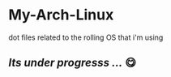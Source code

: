 # My-Arch-Linux
dot files related to the rolling OS that i'm using 


## *Its under progresss ...*  :yum:

